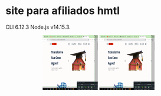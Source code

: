 #  site para afiliados hmtl
CLI 6.12.3
Node.js v14.15.3.

<p style="text-align:center">


<img src="https://github.com/Alexdevbh1984/afiliadoshopee/blob/main/assets/images/mockup.png" alt="" width="150" height="150">

<img src="https://github.com/Alexdevbh1984/afiliadoshopee/blob/main/assets/images/mockup.png" alt="" width="150" height="150">


</p>  
